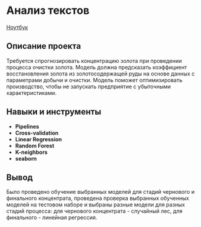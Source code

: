 # Анализ текстов

[Ноутбук](https://github.com/ArtemYerokhin/Study_Projects/blob/main/Gold_Recovery/Gold_Recovery.ipynb)

## Описание проекта

Требуется спрогнозировать концентрацию золота при проведении процесса очистки золота. Модель должна предсказать коэффициент восстановления золота из золотосодержащей руды на основе данных с параметрами добычи и очистки. Модель поможет оптимизировать производство, чтобы не запускать предприятие с убыточными характеристиками.


## Навыки и инструменты

- **Pipelines**
- **Cross-validation**
- **Linear Regression**
- **Random Forest**
- **K-neighbors**
- **seaborn**


## Вывод

Было проведено обучение выбранных моделей для стадий чернового и финального концентрата, проведена проверка выбранных обученных моделей на тестовом наборе и выбраны разные модели для разных стадий процесса: для чернового концентрата - случайный лес, для финального - линейная регрессия.
